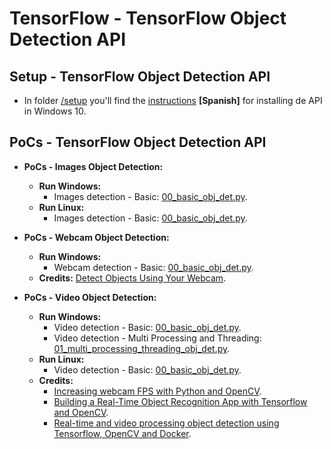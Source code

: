 # TensorFlow - TensorFlow Object Detection API

## Setup - TensorFlow Object Detection API

* In folder [/setup](setup) you'll find the [instructions](setup/tf_object_detection_api_setup_w10.pdf) **[Spanish]** for installing de API in Windows 10.

## PoCs - TensorFlow Object Detection API

* **PoCs - Images Object Detection:**
  * **Run Windows:**
    * Images detection - Basic: [00_basic_obj_det.py](src/images/windows/00_basic_obj_det.py).
  * **Run Linux:**
    * Images detection - Basic: [00_basic_obj_det.py](src/images/linux/00_basic_obj_det.py).

* **PoCs - Webcam Object Detection:**
  * **Run Windows:**
    * Webcam detection - Basic: [00_basic_obj_det.py](src/webcam/00_basic_obj_det.py).
  * **Credits:** [Detect Objects Using Your Webcam](https://tensorflow-object-detection-api-tutorial.readthedocs.io/en/latest/camera.html).

* **PoCs - Video Object Detection:**
  * **Run Windows:**
    * Video detection - Basic: [00_basic_obj_det.py](src/videos/windows/00_basic_obj_det.py).
    * Video detection - Multi Processing and Threading: [01_multi_processing_threading_obj_det.py](src/videos/windows/01_multi_processing_threading_obj_det.py).
  * **Run Linux:**
    * Video detection - Basic: [00_basic_obj_det.py](src/videos/linux/00_basic_obj_det.py).
  * **Credits:**
    * [Increasing webcam FPS with Python and OpenCV](https://www.pyimagesearch.com/2015/12/21/increasing-webcam-fps-with-python-and-opencv/).
    * [Building a Real-Time Object Recognition App with Tensorflow and OpenCV](https://towardsdatascience.com/building-a-real-time-object-recognition-app-with-tensorflow-and-opencv-b7a2b4ebdc32).
    * [Real-time and video processing object detection using Tensorflow, OpenCV and Docker](https://towardsdatascience.com/real-time-and-video-processing-object-detection-using-tensorflow-opencv-and-docker-2be1694726e5).
